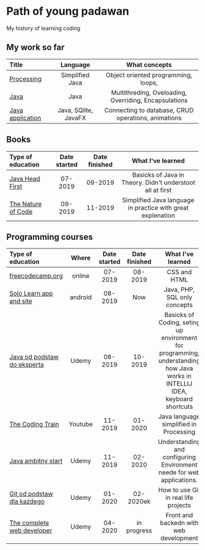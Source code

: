 # Path of young padawan
My history of learning coding

## My work so far
Title | Language | What concepts
:-- | :--: | :--:
[Processing](https://youtu.be/SCnKJ8gOhns)  | Simplified Java | Object oriented programming, loops, 
[Java](https://youtu.be/WszcqbLQHjo)| Java | Multithreding, Oveloading, Overriding, Encapsulations 
[Java application](https://youtu.be/S2IozY4VTuI) | Java, SQlite, JavaFX | Connecting to database, CRUD operations, animations 


## Books

Type of education | Date started |Date finished | What I've learned
:-- | :--: | :--: | :--:
[Java Head First](https://www.amazon.com/Head-First-Java-Brain-Friendly-Guide-ebook/dp/B009KCUX3S) | 07-2019 |  09-2019 | Basicks of Java in Theory. Didn't understoot all at first
[The Nature of Code](https://natureofcode.com/book/) |  09-2019 | 11-2019 | Simplified Java language in practice with great explenation 

## Programming courses

Type of education | Where | Date started |Date finished | What I've learned
:--- | :--: | :--: | :--: | :--:
[freecodecamp.org](https://www.freecodecamp.org/)| online | 07-2019 | 08-2019 | CSS and HTML
[Solo Learn app and site](https://www.sololearn.com/Profile/14572445#)| android | 08-2019 | Now | Java, PHP, SQL only concepts 
[Java od podstaw do eksperta](https://www.udemy.com/course/java-od-podstaw-do-eksperta-tworz-wasne-aplikacje/) | Udemy | 08-2019 | 10-2019 | Basicks of Coding, seting up environment for programming, understanding how Java works in INTELLIJ IDEA,  keyboard shortcuts 
[The Coding Train](https://www.youtube.com/user/shiffman/playlists?view=50&sort=dd&shelf_id=2)| Youtube | 11-2019 | 01-2020| Java language simplified in Processing
[Java ambitny start](https://www.udemy.com/course/java-ambitny-start/)| Udemy| 11-2019 | 02-2020 | Understanding and configuring  Environment neede for web applications. 
[Git od podstaw dla każdego](https://www.udemy.com/course/git-od-podstaw-dla-kazdego/) | Udemy | 01-2020 | 02-2020ek | How to use Git in real life projects
[The complete web developer](https://www.udemy.com/course/the-complete-web-developer-zero-to-mastery) | Udemy | 04-2020 | in progress | Front and backedn with web development





